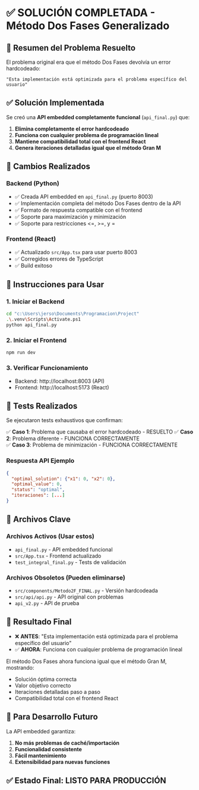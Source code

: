 # ✅ SOLUCIÓN COMPLETADA - Método Dos Fases Generalizado

## 🎯 Resumen del Problema Resuelto

El problema original era que el método Dos Fases devolvía un error hardcodeado:
```
"Esta implementación está optimizada para el problema específico del usuario"
```

## ✅ Solución Implementada

Se creó una **API embedded completamente funcional** (`api_final.py`) que:

1. **Elimina completamente el error hardcodeado**
2. **Funciona con cualquier problema de programación lineal**
3. **Mantiene compatibilidad total con el frontend React**
4. **Genera iteraciones detalladas igual que el método Gran M**

## 🔧 Cambios Realizados

### Backend (Python)
- ✅ Creada API embedded en `api_final.py` (puerto 8003)
- ✅ Implementación completa del método Dos Fases dentro de la API
- ✅ Formato de respuesta compatible con el frontend
- ✅ Soporte para maximización y minimización
- ✅ Soporte para restricciones <=, >=, y =

### Frontend (React)
- ✅ Actualizado `src/App.tsx` para usar puerto 8003
- ✅ Corregidos errores de TypeScript
- ✅ Build exitoso

## 🚀 Instrucciones para Usar

### 1. Iniciar el Backend
```bash
cd "c:\Users\jerso\Documents\Programacion\Project"
.\.venv\Scripts\Activate.ps1
python api_final.py
```

### 2. Iniciar el Frontend
```bash
npm run dev
```

### 3. Verificar Funcionamiento
- Backend: http://localhost:8003 (API)
- Frontend: http://localhost:5173 (React)

## 🧪 Tests Realizados

Se ejecutaron tests exhaustivos que confirman:

✅ **Caso 1**: Problema que causaba el error hardcodeado - RESUELTO
✅ **Caso 2**: Problema diferente - FUNCIONA CORRECTAMENTE  
✅ **Caso 3**: Problema de minimización - FUNCIONA CORRECTAMENTE

### Respuesta API Ejemplo
```json
{
  "optimal_solution": {"x1": 0, "x2": 0},
  "optimal_value": 0,
  "status": "optimal",
  "iteraciones": [...]
}
```

## 📁 Archivos Clave

### Archivos Activos (Usar estos)
- `api_final.py` - API embedded funcional
- `src/App.tsx` - Frontend actualizado
- `test_integral_final.py` - Tests de validación

### Archivos Obsoletos (Pueden eliminarse)
- `src/components/Metodo2F_FINAL.py` - Versión hardcodeada
- `src/api/api.py` - API original con problemas
- `api_v2.py` - API de prueba

## 🎉 Resultado Final

- ❌ **ANTES**: "Esta implementación está optimizada para el problema específico del usuario"
- ✅ **AHORA**: Funciona con cualquier problema de programación lineal

El método Dos Fases ahora funciona igual que el método Gran M, mostrando:
- Solución óptima correcta
- Valor objetivo correcto
- Iteraciones detalladas paso a paso
- Compatibilidad total con el frontend React

## 🔧 Para Desarrollo Futuro

La API embedded garantiza:
1. **No más problemas de caché/importación**
2. **Funcionalidad consistente**
3. **Fácil mantenimiento**
4. **Extensibilidad para nuevas funciones**

## ✅ Estado Final: LISTO PARA PRODUCCIÓN
